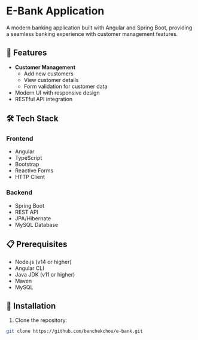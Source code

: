 # E-Bank Application

A modern banking application built with Angular and Spring Boot, providing a seamless banking experience with customer management features.

## 🚀 Features

- **Customer Management**
  - Add new customers
  - View customer details
  - Form validation for customer data
- Modern UI with responsive design
- RESTful API integration

## 🛠️ Tech Stack

### Frontend
- Angular
- TypeScript
- Bootstrap
- Reactive Forms
- HTTP Client

### Backend
- Spring Boot
- REST API
- JPA/Hibernate
- MySQL Database

## 📋 Prerequisites

- Node.js (v14 or higher)
- Angular CLI
- Java JDK (v11 or higher)
- Maven
- MySQL

## 🔧 Installation

1. Clone the repository:
```bash
git clone https://github.com/benchekchou/e-bank.git
